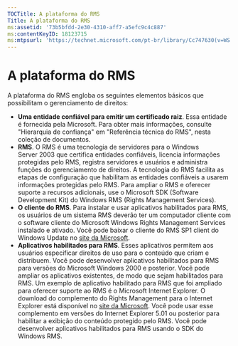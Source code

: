 ```yaml
---
TOCTitle: A plataforma do RMS
Title: A plataforma do RMS
ms:assetid: '73b5bfdd-2e30-4310-aff7-a5efc9c4c887'
ms:contentKeyID: 18123715
ms:mtpsurl: 'https://technet.microsoft.com/pt-br/library/Cc747630(v=WS.10)'
---
```


A plataforma do RMS
===================

A plataforma do RMS engloba os seguintes elementos básicos que possibilitam o gerenciamento de direitos:

-   **Uma entidade confiável para emitir um certificado raiz**. Essa entidade é fornecida pela Microsoft. Para obter mais informações, consulte "Hierarquia de confiança" em "Referência técnica do RMS", nesta coleção de documentos.
-   **RMS**. O RMS é uma tecnologia de servidores para o Windows Server 2003 que certifica entidades confiáveis, licencia informações protegidas pelo RMS, registra servidores e usuários e administra funções do gerenciamento de direitos. A tecnologia do RMS facilita as etapas de configuração que habilitam as entidades confiáveis a usarem informações protegidas pelo RMS. Para ampliar o RMS e oferecer suporte a recursos adicionais, use o Microsoft SDK (Software Development Kit) do Windows RMS (Rights Management Services).
-   **O cliente do RMS**. Para instalar e usar aplicativos habilitados para RMS, os usuários de um sistema RMS deverão ter um computador cliente com o software cliente do Microsoft Windows Rights Management Services instalado e ativado. Você pode baixar o cliente do RMS SP1 client do Windows Update no [site da Microsoft](http://go.microsoft.com/fwlink/?linkid=18134).
-   **Aplicativos habilitados para RMS**. Esses aplicativos permitem aos usuários especificar direitos de uso para o conteúdo que criam e distribuem. Você pode desenvolver aplicativos habilitados para RMS para versões do Microsoft Windows 2000 e posterior. Você pode ampliar os aplicativos existentes, de modo que sejam habilitados para RMS. Um exemplo de aplicativo habilitado para RMS que foi ampliado para oferecer suporte ao RMS é o Microsoft Internet Explorer. O download do complemento do Rights Management para o Internet Explorer está disponível no [site da Microsoft](http://go.microsoft.com/fwlink/?linkid=14450). Você pode usar esse complemento em versões do Internet Explorer 5.01 ou posterior para habilitar a exibição do conteúdo protegido pelo RMS. Você pode desenvolver aplicativos habilitados para RMS usando o SDK do Windows RMS.
